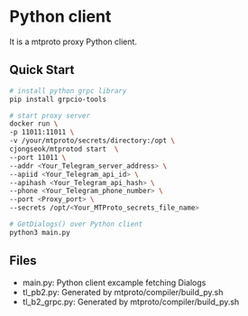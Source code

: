 Python client
===
It is a mtproto proxy Python client. 

Quick Start
---
```bash
# install python grpc library
pip install grpcio-tools

# start proxy server
docker run \
-p 11011:11011 \
-v /your/mtproto/secrets/directory:/opt \
cjongseok/mtprotod start  \
--port 11011 \
--addr <Your_Telegram_server_address> \
--apiid <Your_Telegram_api_id> \
--apihash <Your_Telegram_api_hash> \
--phone <Your_Telegram_phone_number> \
--port <Proxy_port> \
--secrets /opt/<Your_MTProto_secrets_file_name>

# GetDialogs() over Python client
python3 main.py
```

Files
---
* main.py: Python client excample fetching Dialogs
* tl_pb2.py: Generated by mtproto/compiler/build_py.sh
* tl_b2_grpc.py: Generated by mtproto/compiler/build_py.sh



